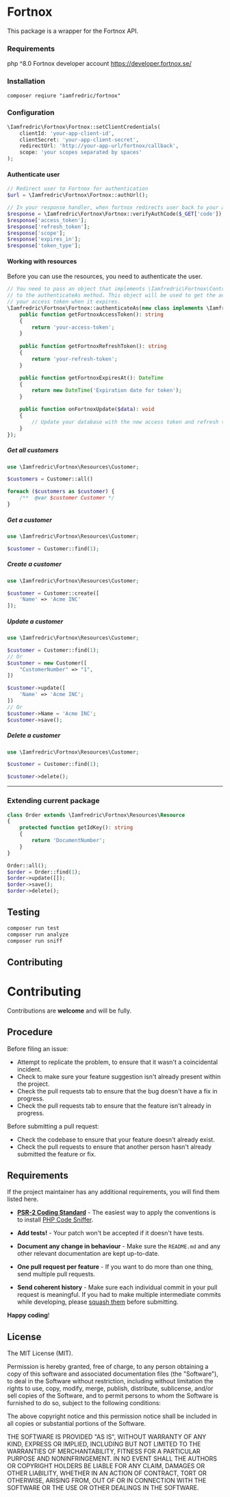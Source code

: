 # Fortnox

This package is a wrapper for the Fortnox API.

### Requirements
php ^8.0
Fortnox developer account https://developer.fortnox.se/

### Installation
```
composer reqiure "iamfredric/fortnox"
```

### Configuration
```php
\Iamfredric\Fortnox\Fortnox::setClientCredentials(
    clientId: 'your-app-client-id',
    clientSecret: 'your-app-client-secret',
    redirectUrl: 'http://your-app-url/fortnox/callback',
    scope: 'your scopes separated by spaces' 
);
```

#### Authenticate user
```php
// Redirect user to Fortnox for authentication
$url = \Iamfredric\Fortnox\Fortnox::authUrl();

// In your response handler, when fortnox redirects user back to your app,
$response = \Iamfredric\Fortnox\Fortnox::verifyAuthCode($_GET['code']);
$response['access_token'];
$response['refresh_token'];
$response['scope'];
$response['expires_in'];
$response['token_type'];
```

#### Working with resources
Before you can use the resources, you need to authenticate the user.
```php
// You need to pass an object that implements \Iamfredric\Fortnox\Contracts\Authenticatable
// to the authenticateAs method. This object will be used to get the access token and refresh 
// your access token when it expires.
\Iamfredric\Fortnox\Fortnox::authenticateAs(new class implements \Iamfredric\Fortnox\Contracts\Authenticatable {
    public function getFortnoxAccessToken(): string
    {
        return 'your-access-token';
    }
 
    public function getFortnoxRefreshToken(): string
    {
        return 'your-refresh-token'; 
    }

    public function getFortnoxExpiresAt(): DateTime
    {
        return new DateTime('Expiration date for token');
    }

    public function onFortnoxUpdate($data): void
    {
        // Update your database with the new access token and refresh token
    }
});
```
##### Get all customers
```php
use \Iamfredric\Fortnox\Resources\Customer;

$customers = Customer::all()

foreach ($customers as $customer) {
    /**  @var $customer Customer */
}
```

##### Get a customer
```php
use \Iamfredric\Fortnox\Resources\Customer;

$customer = Customer::find(1);
```

##### Create a customer
```php
use \Iamfredric\Fortnox\Resources\Customer;

$customer = Customer::create([
    'Name' => 'Acme INC'
]);
```

##### Update a customer
```php
use \Iamfredric\Fortnox\Resources\Customer;

$customer = Customer::find(1);
// Or
$customer = new Customer([
    "CustomerNumber" => "1",
])

$customer->update([
    'Name' => 'Acme INC'; 
])
// Or
$customer->Name = 'Acme INC';
$customer->save();
```

##### Delete a customer
```php
use \Iamfredric\Fortnox\Resources\Customer;

$customer = Customer::find(1);

$customer->delete();
```

----

### Extending current package
```php
class Order extends \Iamfredric\Fortnox\Resources\Resource
{
    protected function getIdKey(): string
    {
        return 'DocumentNumber';
    }
}

Order::all();
$order = Order::find(1);
$order->update([]);
$order->save();
$order->delete();
```

## Testing

```bash
composer run test
composer run analyze
composer run sniff
```
## Contributing

# Contributing

Contributions are **welcome** and will be fully.

## Procedure

Before filing an issue:

- Attempt to replicate the problem, to ensure that it wasn't a coincidental incident.
- Check to make sure your feature suggestion isn't already present within the project.
- Check the pull requests tab to ensure that the bug doesn't have a fix in progress.
- Check the pull requests tab to ensure that the feature isn't already in progress.

Before submitting a pull request:

- Check the codebase to ensure that your feature doesn't already exist.
- Check the pull requests to ensure that another person hasn't already submitted the feature or fix.

## Requirements

If the project maintainer has any additional requirements, you will find them listed here.

- **[PSR-2 Coding Standard](https://github.com/php-fig/fig-standards/blob/master/accepted/PSR-2-coding-style-guide.md)** - The easiest way to apply the conventions is to install [PHP Code Sniffer](https://pear.php.net/package/PHP_CodeSniffer).

- **Add tests!** - Your patch won't be accepted if it doesn't have tests.

- **Document any change in behaviour** - Make sure the `README.md` and any other relevant documentation are kept up-to-date.

- **One pull request per feature** - If you want to do more than one thing, send multiple pull requests.

- **Send coherent history** - Make sure each individual commit in your pull request is meaningful. If you had to make multiple intermediate commits while developing, please [squash them](https://www.git-scm.com/book/en/v2/Git-Tools-Rewriting-History#Changing-Multiple-Commit-Messages) before submitting.

**Happy coding**!

## License

The MIT License (MIT).

Permission is hereby granted, free of charge, to any person obtaining a copy of this software and associated documentation files (the "Software"), to deal in the Software without restriction, including without limitation the rights to use, copy, modify, merge, publish, distribute, sublicense, and/or sell copies of the Software, and to permit persons to whom the Software is furnished to do so, subject to the following conditions:

The above copyright notice and this permission notice shall be included in all copies or substantial portions of the Software.

THE SOFTWARE IS PROVIDED "AS IS", WITHOUT WARRANTY OF ANY KIND, EXPRESS OR IMPLIED, INCLUDING BUT NOT LIMITED TO THE WARRANTIES OF MERCHANTABILITY, FITNESS FOR A PARTICULAR PURPOSE AND NONINFRINGEMENT. IN NO EVENT SHALL THE AUTHORS OR COPYRIGHT HOLDERS BE LIABLE FOR ANY CLAIM, DAMAGES OR OTHER LIABILITY, WHETHER IN AN ACTION OF CONTRACT, TORT OR OTHERWISE, ARISING FROM, OUT OF OR IN CONNECTION WITH THE SOFTWARE OR THE USE OR OTHER DEALINGS IN THE SOFTWARE.
